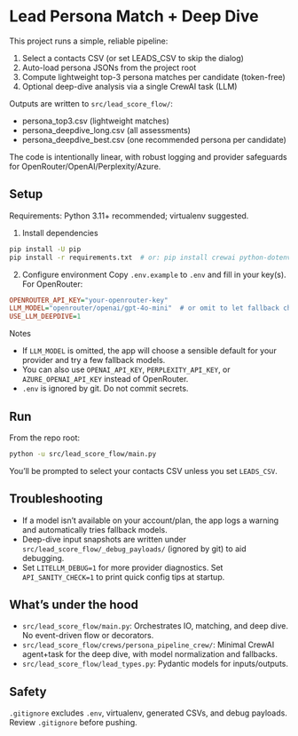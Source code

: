 # Lead Persona Match + Deep Dive

This project runs a simple, reliable pipeline:

1) Select a contacts CSV (or set LEADS_CSV to skip the dialog)
2) Auto-load persona JSONs from the project root
3) Compute lightweight top-3 persona matches per candidate (token-free)
4) Optional deep-dive analysis via a single CrewAI task (LLM)

Outputs are written to `src/lead_score_flow/`:
- persona_top3.csv (lightweight matches)
- persona_deepdive_long.csv (all assessments)
- persona_deepdive_best.csv (one recommended persona per candidate)

The code is intentionally linear, with robust logging and provider safeguards for OpenRouter/OpenAI/Perplexity/Azure.

## Setup

Requirements: Python 3.11+ recommended; virtualenv suggested.

1) Install dependencies
```bash
pip install -U pip
pip install -r requirements.txt  # or: pip install crewai python-dotenv pydantic
```

2) Configure environment
Copy `.env.example` to `.env` and fill in your key(s). For OpenRouter:
```ini
OPENROUTER_API_KEY="your-openrouter-key"
LLM_MODEL="openrouter/openai/gpt-4o-mini"  # or omit to let fallback choose
USE_LLM_DEEPDIVE=1
```

Notes
- If `LLM_MODEL` is omitted, the app will choose a sensible default for your provider and try a few fallback models.
- You can also use `OPENAI_API_KEY`, `PERPLEXITY_API_KEY`, or `AZURE_OPENAI_API_KEY` instead of OpenRouter.
- `.env` is ignored by git. Do not commit secrets.

## Run

From the repo root:
```bash
python -u src/lead_score_flow/main.py
```
You’ll be prompted to select your contacts CSV unless you set `LEADS_CSV`.

## Troubleshooting

- If a model isn’t available on your account/plan, the app logs a warning and automatically tries fallback models.
- Deep-dive input snapshots are written under `src/lead_score_flow/_debug_payloads/` (ignored by git) to aid debugging.
- Set `LITELLM_DEBUG=1` for more provider diagnostics. Set `API_SANITY_CHECK=1` to print quick config tips at startup.

## What’s under the hood

- `src/lead_score_flow/main.py`: Orchestrates IO, matching, and deep dive. No event-driven flow or decorators.
- `src/lead_score_flow/crews/persona_pipeline_crew/`: Minimal CrewAI agent+task for the deep dive, with model normalization and fallbacks.
- `src/lead_score_flow/lead_types.py`: Pydantic models for inputs/outputs.

## Safety

`.gitignore` excludes `.env`, virtualenv, generated CSVs, and debug payloads. Review `.gitignore` before pushing.


